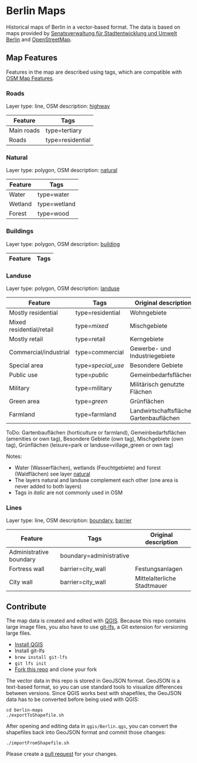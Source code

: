 # Berlin Maps

Historical maps of Berlin in a vector-based format. The data is based on maps provided by [Senatsverwaltung für Stadtentwicklung und Umwelt Berlin](http://www.stadtentwicklung.berlin.de/geoinformation/geodateninfrastruktur/de/geodienste/atom.shtml) and [OpenStreetMap](http://www.openstreetmap.org/about).

## Map Features

Features in the map are described using tags, which are compatible with [OSM Map Features](http://wiki.openstreetmap.org/wiki/Map_Features).

### Roads
Layer type: line, OSM description: [highway](http://wiki.openstreetmap.org/wiki/Highways)

Feature     | Tags
----------- | ----
Main roads  | type=tertiary
Roads       | type=residential

### Natural
Layer type: polygon, OSM description: [natural](http://wiki.openstreetmap.org/wiki/Key:natural)

Feature     | Tags
----------- | ----
Water       | type=water
Wetland     | type=wetland
Forest      | type=wood

### Buildings

Layer type: polygon, OSM description: [building](http://wiki.openstreetmap.org/wiki/Key:building)

Feature         | Tags             
--------------- | -----------------


### Landuse

Layer type: polygon, OSM description: [landuse](http://wiki.openstreetmap.org/wiki/Landuse)

Feature     | Tags              | Original description
----------- | ----------------- | --------------------
Mostly residential | type=residential  | Wohngebiete
Mixed residential/retail | type=_mixed_ | Mischgebiete
Mostly retail | type=retail | Kerngebiete
Commercial/industrial | type=commercial | Gewerbe- und Industriegebiete
Special area | type=_special_use_ | Besondere Gebiete
Public use | type=_public_ | Gemeinbedarfsflächen
Military | type=military | Militärisch genutzte Flächen
Green area | type=_green_ | Grünflächen
Farmland | type=farmland | Landwirtschaftsflächen, Gartenbauflächen

ToDo: Gartenbauflächen (horticulture or farmland), Gemeinbedarfsflächen (amenities or own tag), Besondere Gebiete (own tag), Mischgebiete (own tag), Grünflächen (leisure=park or landuse=village_green or own tag)

Notes:
- Water (Wasserflächen), wetlands (Feuchtgebiete) and forest (Waldflächen) see layer [natural](#natural)
- The layers natural and landuse complement each other (one area is never added to both layers)
- Tags in _italic_ are not commonly used in OSM


### Lines
Layer type: line, OSM description: [boundary](http://wiki.openstreetmap.org/wiki/Boundaries), [barrier](http://wiki.openstreetmap.org/wiki/Barriers)

Feature                 | Tags                    | Original description
----------------------- | ----------------------- | --------------------
Administrative boundary | boundary=administrative |
Fortress wall           | barrier=city_wall       | Festungsanlagen
City wall               | barrier=city_wall       | Mittelalterliche Stadtmauer

## Contribute

The map data is created and edited with [QGIS](http://www.qgis.org). Because this repo contains large image files, you also have to use [git-lfs](https://git-lfs.github.com), a Git extension for versioning large files.

- [Install QGIS](https://github.com/Alt-Berlin/berlin-maps/wiki/QGIS#install-qgis-os-x)
- Install git-lfs
 - `brew install git-lfs`
 - `git lfs init`
- [Fork this repo](https://help.github.com/articles/fork-a-repo/) and clone your fork

The vector data in this repo is stored in GeoJSON format. GeoJSON is a text-based format, so you can use standard tools to visualize differences between versions. Since QGIS works best with shapefiles, the GeoJSON data has to be converted before being used with QGIS:

````
cd berlin-maps
./exportToShapefile.sh
````

After opening and editing data in `qgis/Berlin.qgs`, you can convert the shapefiles back into GeoJSON format and commit those changes:

````
./importFromShapefile.sh
````

Please create a [pull request](https://help.github.com/articles/using-pull-requests/) for your changes.
